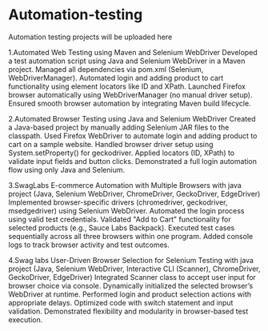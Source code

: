 # Automation-testing
Automation testing projects will be uploaded here


1.Automated Web Testing using Maven and Selenium WebDriver Developed a test automation script using Java and Selenium WebDriver in a Maven project.
Managed all dependencies via pom.xml (Selenium, WebDriverManager). 
Automated login and adding product to cart functionality using element locators like ID and XPath. 
Launched Firefox browser automatically using WebDriverManager (no manual driver setup). 
Ensured smooth browser automation by integrating Maven build lifecycle.

2.Automated Browser Testing using Java and Selenium WebDriver Created a Java-based project by manually adding Selenium JAR files to the classpath. 
Used Firefox WebDriver to automate login and adding product to cart on a sample website. 
Handled browser driver setup using System.setProperty() for geckodriver. 
Applied locators (ID, XPath) to validate input fields and button clicks. 
Demonstrated a full login automation flow using only Java and Selenium.

3.SwagLabs E-commerce Automation with Multiple Browsers with java project (Java, Selenium WebDriver, ChromeDriver, GeckoDriver, EdgeDriver)
Implemented browser-specific drivers (chromedriver, geckodriver, msedgedriver) using Selenium WebDriver.
Automated the login process using valid test credentials.
Validated "Add to Cart" functionality for selected products (e.g., Sauce Labs Backpack).
Executed test cases sequentially across all three browsers within one program.
Added console logs to track browser activity and test outcomes.

4.Swag labs User-Driven Browser Selection for Selenium Testing with java project (Java, Selenium WebDriver, Interactive CLI (Scanner), ChromeDriver, GeckoDriver, EdgeDriver)
Integrated Scanner class to accept user input for browser choice via console.
Dynamically initialized the selected browser’s WebDriver at runtime.
Performed login and product selection actions with appropriate delays.
Optimized code with switch statement and input validation.
Demonstrated flexibility and modularity in browser-based test execution.


